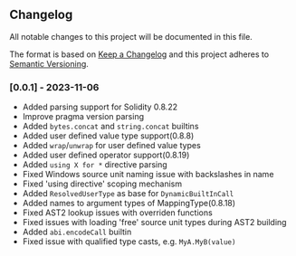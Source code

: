 
## Changelog
All notable changes to this project will be documented in this file.
 
The format is based on [Keep a Changelog](http://keepachangelog.com/)
and this project adheres to [Semantic Versioning](http://semver.org/).
 
### [0.0.1] - 2023-11-06
 
- Added parsing support for Solidity 0.8.22
- Improve pragma version parsing
- Added `bytes.concat` and `string.concat` builtins
- Added user defined value type support(0.8.8)
- Added `wrap`/`unwrap` for user defined value types
- Added user defined operator support(0.8.19)
- Added `using X for *` directive parsing
- Fixed Windows source unit naming issue with backslashes in name
- Fixed 'using directive' scoping mechanism
- Added `ResolvedUserType` as base for `DynamicBuiltInCall`
- Added names to argument types of MappingType(0.8.18)
- Fixed AST2 lookup issues with overriden functions
- Fixed issues with loading 'free' source unit types during AST2 building
- Added `abi.encodeCall` builtin
- Fixed issue with qualified type casts, e.g. `MyA.MyB(value)`
